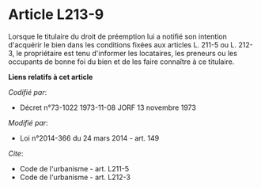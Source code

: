 # Article L213-9

Lorsque le titulaire du droit de préemption lui a notifié son intention d'acquérir le bien dans les conditions fixées aux
articles L. 211-5 ou L. 212-3, le propriétaire est tenu d'informer les locataires, les preneurs ou les occupants de bonne foi
du bien et de les faire connaître à ce titulaire.

**Liens relatifs à cet article**

_Codifié par_:

  - Décret n°73-1022 1973-11-08 JORF 13 novembre 1973

_Modifié par_:

  - Loi n°2014-366 du 24 mars 2014 - art. 149

_Cite_:

  - Code de l'urbanisme - art. L211-5
  - Code de l'urbanisme - art. L212-3
